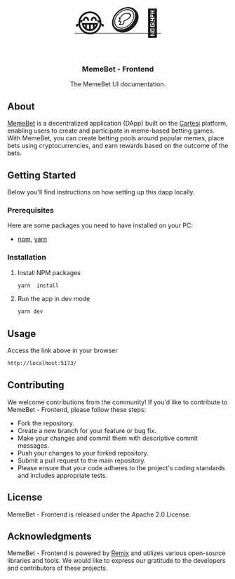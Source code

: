 <a id="readme-top"></a>
<!-- PROJECT LOGO -->
<br />
<div align="center">
  <a href="https://github.com/othneildrew/Best-README-Template">
    <span style="font-size:60px;">😂</span>
    <span style="font-size:80px;">🪙</span>
    <span style="font-size:60px;">🤑</span>
  </a>

  <h3 align="center">MemeBet - Frontend</h3>

  <p align="center">
    The MemeBet UI documentation.
  </p>
</div>

## About
<p>
   <a href="https://github.com/Mugen-Builders/memeBet-backend">MemeBet</a> is a decentralized application (DApp) built on the <a href="https://docs.cartesi.io/cartesi-rollups/1.3/">Cartesi</a> platform, enabling users to create and participate in meme-based betting games. With MemeBet, you can create betting pools around popular memes, place bets using cryptocurrencies, and earn rewards based on the outcome of the bets.
</p>

## Getting Started

Below you'll find instructions on how setting up this dapp locally.

### Prerequisites

Here are some packages you need to have installed on your PC:

* [npm](https://docs.npmjs.com/cli/v10/configuring-npm/install), [yarn](https://classic.yarnpkg.com/lang/en/docs/install/#debian-stable) 

### Installation

1. Install NPM packages
   ```sh
   yarn  install
   ```
2. Run the app in dev mode
   ```sh
   yarn dev
   ```

## Usage

Access the link above in your browser 
  ```sh 
  http://localhost:5173/
  ```

## Contributing
We welcome contributions from the community! If you'd like to contribute to MemeBet - Frontend, please follow these steps:

- Fork the repository.
- Create a new branch for your feature or bug fix.
- Make your changes and commit them with descriptive commit messages.
- Push your changes to your forked repository.
- Submit a pull request to the main repository.
- Please ensure that your code adheres to the project's coding standards and includes appropriate tests.

## License
MemeBet - Frontend is released under the Apache 2.0 License.

## Acknowledgments
MemeBet - Frontend is powered by <a href="https://github.com/remix-run/remix">Remix</a> and utilizes various open-source libraries and tools. We would like to express our gratitude to the developers and contributors of these projects.